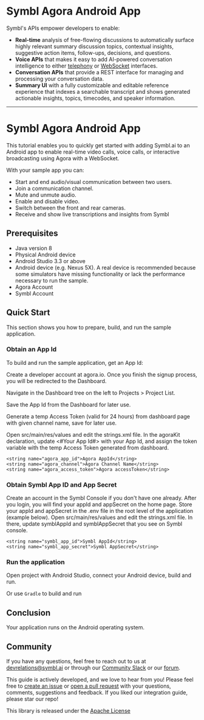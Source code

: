 # Symbl Agora Android App

Symbl's APIs empower developers to enable: 
- **Real-time** analysis of free-flowing discussions to automatically surface highly relevant summary discussion topics, contextual insights, suggestive action items, follow-ups, decisions, and questions.
- **Voice APIs** that makes it easy to add AI-powered conversation intelligence to either [telephony][telephony] or [WebSocket][websocket] interfaces.
- **Conversation APIs** that provide a REST interface for managing and processing your conversation data.
- **Summary UI** with a fully customizable and editable reference experience that indexes a searchable transcript and shows generated actionable insights, topics, timecodes, and speaker information.

<hr />

# Symbl Agora Android App
This tutorial enables you to quickly get started with adding Symbl.ai to an Android app to enable real-time video calls, voice calls, or interactive broadcasting using Agora with a WebSocket.

With your sample app you can:

* Start and end audio/visual communication between two users.
* Join a communication channel.
* Mute and unmute audio.
* Enable and disable video.
* Switch between the front and rear cameras.
* Receive and show live transcriptions and insights from Symbl
## Prerequisites
* Java version 8
* Physical Android device 
* Android Studio 3.3 or above
* Android device (e.g. Nexus 5X). A real device is recommended because some simulators have missing functionality or lack the performance necessary to run the sample.
* Agora Account
* Symbl Account

## Quick Start
This section shows you how to prepare, build, and run the sample application.

### Obtain an App Id
To build and run the sample application, get an App Id:

Create a developer account at agora.io. Once you finish the signup process, you will be redirected to the Dashboard.

Navigate in the Dashboard tree on the left to Projects > Project List.

Save the App Id from the Dashboard for later use.

Generate a temp Access Token (valid for 24 hours) from dashboard page with given channel name, save for later use.

Open src/main/res/values and edit the strings.xml file. In the agoraKit declaration, update <#Your App Id#> with your App Id, and assign the token variable with the temp Access Token generated from dashboard.
```
<string name="agora_app_id">Agora AppId</string>
<string name="agora_channel">Agora Channel Name</string>
<string name="agora_access_token">Agora accessToken</string>

```
### Obtain Symbl App ID and App Secret
Create an account in the Symbl Console if you don't have one already.
After you login, you will find your appId and appSecret on the home page.
Store your appId and appSecret in the .env file in the root level of the application (example below).
Open src/main/res/values and edit the strings.xml file. In there, update symblAppId and symblAppSecret that you see on Symbl console.
```
<string name="symbl_app_id">Symbl AppId</string>
<string name="symbl_app_secret">Symbl AppSecret</string>
```
### Run the application
Open project with Android Studio, connect your Android device, build and run.

Or use ```Gradle``` to build and run

## Conclusion
Your application runs on the Android operating system.

## Community

If you have any questions, feel free to reach out to us at devrelations@symbl.ai or through our [Community Slack][slack] or our [forum][developer_community].

This guide is actively developed, and we love to hear from you! Please feel free to [create an issue][issues] or [open a pull request][pulls] with your questions, comments, suggestions and feedback.  If you liked our integration guide, please star our repo!

This library is released under the [Apache License][license]

[license]: LICENSE.txt
[telephony]: https://docs.symbl.ai/docs/telephony/overview/post-api
[websocket]: https://docs.symbl.ai/docs/streamingapi/overview/introduction
[developer_community]: https://community.symbl.ai/?_ga=2.134156042.526040298.1609788827-1505817196.1609788827
[slack]: https://join.slack.com/t/symbldotai/shared_invite/zt-4sic2s11-D3x496pll8UHSJ89cm78CA
[signup]: https://platform.symbl.ai/?_ga=2.63499307.526040298.1609788827-1505817196.1609788827
[issues]: https://github.com/symblai/symbl-for-zoom/issues
[pulls]: https://github.com/symblai/symbl-for-zoom/pulls
